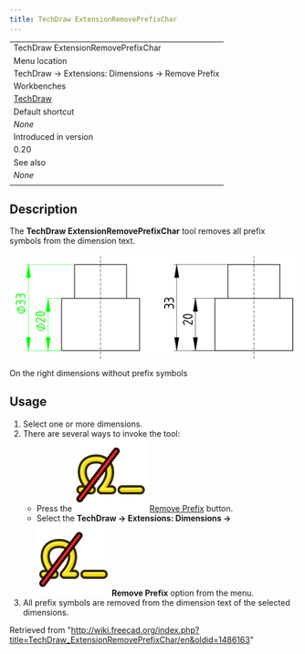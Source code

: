 ```yaml
---
title: TechDraw ExtensionRemovePrefixChar
---
```


|                                                      |
| ---------------------------------------------------- |
| TechDraw ExtensionRemovePrefixChar                   |
| Menu location                                        |
| TechDraw → Extensions: Dimensions → Remove Prefix    |
| Workbenches                                          |
| [TechDraw](/TechDraw_Workbench "TechDraw Workbench") |
| Default shortcut                                     |
| _None_                                               |
| Introduced in version                                |
| 0.20                                                 |
| See also                                             |
| _None_                                               |
|                                                      |

## Description

The **TechDraw ExtensionRemovePrefixChar** tool removes all prefix symbols from the dimension text.

![](/src/assets/images/TechDraw_ExtensionRemovePrefixCharExample.png)

On the right dimensions without prefix symbols

## Usage

1. Select one or more dimensions.
2. There are several ways to invoke the tool:
   - Press the ![](/src/assets/images/TechDraw_ExtensionRemovePrefixChar.svg) [Remove Prefix](/TechDraw_ExtensionRemovePrefixChar "TechDraw ExtensionRemovePrefixChar") button.
   - Select the **TechDraw → Extensions: Dimensions → ![](/src/assets/images/TechDraw_ExtensionRemovePrefixChar.svg) Remove Prefix** option from the menu.
3. All prefix symbols are removed from the dimension text of the selected dimensions.

Retrieved from "<http://wiki.freecad.org/index.php?title=TechDraw_ExtensionRemovePrefixChar/en&oldid=1486163>"
